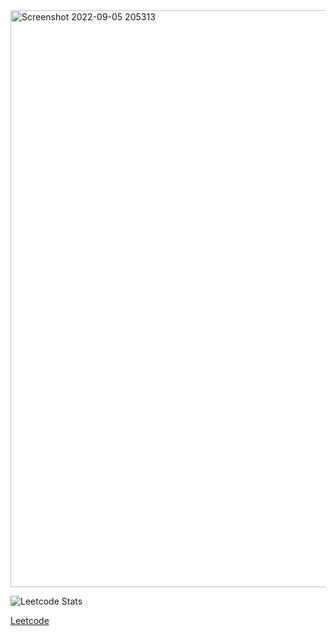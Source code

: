 <img width="923" alt="Screenshot 2022-09-05 205313" src="https://user-images.githubusercontent.com/22812032/188485164-262803a5-0e49-404f-b4a7-4cb346455f42.png">

![Leetcode Stats](https://leetcard.jacoblin.cool/space_invader?ext=heatmap)

[Leetcode](https://leetcode.com/space_invader/)

